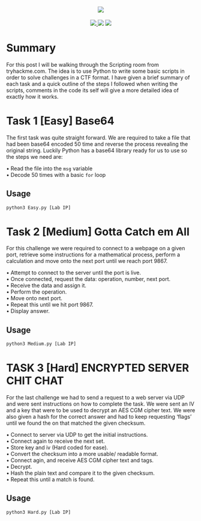 <h1 align="center">
  <br>
  <a href="/Pic.png"><img src="Pic.png" widthh= alt="TryHackMe Scripting"></a>
</h1>

<p align="center">
<a href="https://github.com/0xrobiul/THM-Scripting/issues">
<img src="https://img.shields.io/github/issues/0xrobiul/THM-Scripting">
</a>
<a href="https://0xrobiul.me"><img src="https://img.shields.io/badge/Find%20Me-0xrobiul.me-red"></a>
<a href="https://twitter.com/0xrobiul"><img src="https://img.shields.io/twitter/follow/0xrobiul.svg?logo=twitter"></a>
</p>
      
# Summary
For this post I will be walking through the <a herf="https://tryhackme.com/room/scripting">Scripting room</a> from tryhackme.com. The idea is to use Python to write some basic scripts in order to solve challenges in a CTF format. I have given a brief summary of each task and a quick outline of the steps I followed when writing the scripts, comments in the code its self will give a more detailed idea of exactly how it works.

# Task 1 [Easy] Base64

The first task was quite straight forward. We are required to take a file that had been base64 encoded 50 time and reverse the process revealing the original string. Luckily Python has a <a herf="https://github.com/python/cpython/blob/3.8/Lib/base64.py">base64 library</a> ready for us to use so the steps we need are:

• Read the file into the `msg` variable
<br>
• Decode 50 times with a basic `for` loop
## Usage
```sh
python3 Easy.py [Lab IP]
```
# Task 2 [Medium] Gotta Catch em All

For this challenge we were required to connect to a webpage on a given port, retrieve some instructions for a mathematical process, perform a calculation and move onto the next port until we reach port 9867.

• Attempt to connect to the server until the port is live.<br>
• Once connected, request the data: operation, number, next port.<br>
• Receive the data and assign it.<br>
• Perform the operation.<br>
• Move onto next port.<br>
• Repeat this until we hit port 9867.<br>
• Display answer.<br>
## Usage
```sh
python3 Medium.py [Lab IP]
```
# TASK 3 [Hard] ENCRYPTED SERVER CHIT CHAT

For the last challenge we had to send a request to a web server via UDP and were sent instructions on how to complete the task. We were sent an IV and a key that were to be used to decrypt an AES CGM cipher text. We were also given a hash for the correct answer and had to keep requesting ‘flags’ until we found the on that matched the given checksum.

• Connect to server via UDP to get the initial instructions.<br>
• Connect again to receive the next set.<br>
• Store key and iv (Hard coded for ease).<br>
• Convert the checksum into a more usable/ readable format.<br>
• Connect agin, and receive AES CGM cipher text and tags.<br>
• Decrypt.<br>
• Hash the plain text and compare it to the given checksum.<br>
• Repeat this until a match is found.<br>

## Usage
```sh
python3 Hard.py [Lab IP]
```